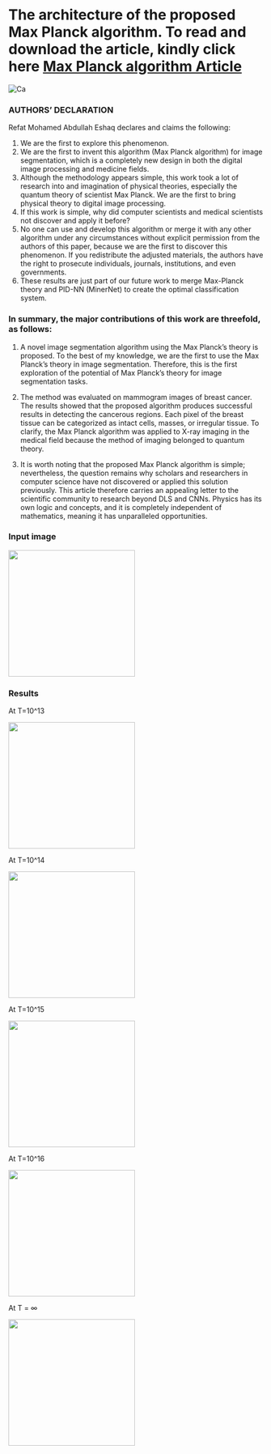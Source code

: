 # The architecture of the proposed Max Planck algorithm. To read and download the article, kindly click here [Max Planck algorithm Article](https://doi.org/10.36227/techrxiv.23994702.v1)

![Ca](https://github.com/REFATESHAQ/Max-Planck-algorithm/assets/48349737/524e352e-e2f9-426f-a812-fc1baff487a8)

### AUTHORS’ DECLARATION

Refat Mohamed Abdullah Eshaq declares and claims the following:
1) We are the first to explore this phenomenon.
2) We are the first to invent this algorithm (Max Planck algorithm) for image segmentation, which is a completely new design in both the digital image processing and medicine fields.
3) Although the methodology appears simple, this work took a lot of research into and imagination of physical theories, especially the quantum theory of scientist Max Planck. We are the first to bring physical theory to digital image processing.
4) If this work is simple, why did computer scientists and medical scientists not discover and apply it before?
5) No one can use and develop this algorithm or merge it with any other algorithm under any circumstances without explicit permission from the authors of this paper, because we are the first to discover this phenomenon. If you redistribute the adjusted materials, the authors have the right to prosecute individuals, journals, institutions, and even governments.
6) These results are just part of our future work to merge Max-Planck theory and PID-NN (MinerNet) to create the optimal classification system. 


### In summary, the major contributions of this work are threefold, as follows: 

1)	A novel image segmentation algorithm using the Max Planck’s theory is proposed. To the best of my knowledge, we are the first to use the Max Planck’s theory in image segmentation. Therefore, this is the first exploration of the potential of Max Planck’s theory for image segmentation tasks. 

2)	The method was evaluated on mammogram images of breast cancer. The results showed that the proposed algorithm produces successful results in detecting the cancerous regions. Each pixel of the breast tissue can be categorized as intact cells, masses, or irregular tissue. To clarify, the Max Planck algorithm was applied to X-ray imaging in the medical field because the method of imaging belonged to quantum theory.


3)	 It is worth noting that the proposed Max Planck algorithm is simple; nevertheless, the question remains why scholars and researchers in computer science have not discovered or applied this solution previously. This article therefore carries an appealing letter to the scientific community to research beyond DLS and CNNs. Physics has its own logic and concepts, and it is completely independent of mathematics, meaning it has unparalleled opportunities.


### Input image 

<img src="https://github.com/REFATESHAQ/Max-Planck-algorithm/assets/48349737/2ba88943-90e6-4afa-86fc-3fe080dbd91c" width="250" height="250"/>

### Results

At T=10^13

<img src="https://github.com/REFATESHAQ/Max-Planck-algorithm/assets/48349737/58cead03-6446-4b3c-a354-6786b5407e97" width="250" height="250"/>

At T=10^14

<img src="https://github.com/REFATESHAQ/Max-Planck-algorithm/assets/48349737/93ea8ff5-a5fc-4a31-ba3e-fea444cd831f" width="250" height="250"/>

At T=10^15

<img src="https://github.com/REFATESHAQ/Max-Planck-algorithm/assets/48349737/b0f15bb6-214c-4413-b860-f7afbb3b2341" width="250" height="250"/>

At T=10^16

<img src="https://github.com/REFATESHAQ/Max-Planck-algorithm/assets/48349737/4da6e7a2-6320-4df5-8a1c-90b85d72180b" width="250" height="250"/>

At T = ∞

<img src="https://github.com/REFATESHAQ/Max-Planck-algorithm/assets/48349737/276d95f1-642a-465f-8494-4a872bedc554" width="250" height="250"/>
